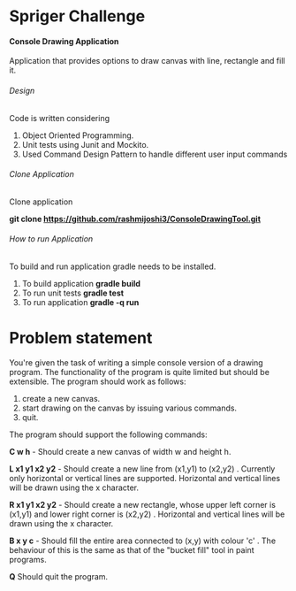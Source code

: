 # Spriger Challenge

#### Console Drawing Application

Application that provides options to draw canvas with line, rectangle and fill it.

###### Design

Code is written considering

1) Object Oriented Programming.
2) Unit tests using Junit and Mockito.
3) Used Command Design Pattern to handle different user input commands

###### Clone Application
Clone application

**git clone https://github.com/rashmijoshi3/ConsoleDrawingTool.git**


###### How to run Application

To build and run application gradle needs to be installed.

1) To build application
    **gradle build**
2) To run unit tests
    **gradle test**
3) To run application
    **gradle -q run**



# Problem statement

You're given the task of writing a simple console version of a drawing program. The functionality of the program is quite limited but should be extensible. The program should work as follows:

1. create a new canvas.
2. start drawing on the canvas by issuing various commands.
3. quit.

The program should support the following commands:

**C w h** -
Should create a new canvas of width w and height h.


**L x1 y1 x2 y2** -
Should create a new line from (x1,y1) to (x2,y2) . Currently only horizontal or vertical lines are supported. Horizontal and vertical lines will be drawn using the x character.


**R x1 y1 x2 y2** -
Should create a new rectangle, whose upper left corner is (x1,y1) and lower right corner is (x2,y2) . Horizontal and vertical lines will be drawn using the x character.

**B x y c** -
Should fill the entire area connected to (x,y) with colour 'c' . The behaviour of this is the same as that of the "bucket fill" tool in paint programs.

**Q**
Should quit the program.

